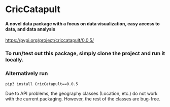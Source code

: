 # CricCatapult

#### A novel data package with a focus on data visualization, easy access to data, and data analysis

https://pypi.org/project/criccatapult/0.0.5/

### To run/test out this package, simply clone the project and run it locally.
### Alternatively run
```
pip3 install CricCatapult==0.0.5
```

Due to API problems, the geography classes (Location, etc.) do not work with the current packaging. However, the rest of the classes are bug-free.
